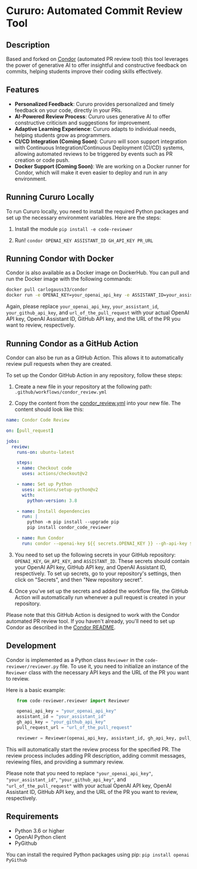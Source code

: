 # Cururo: Automated Commit Review Tool

## Description

Based and forked on [Condor](https://github.com/CarloGauss33/Condor) (automated PR review tool) this tool leverages the power of generative AI to offer insightful and constructive feedback on commits, helping students improve their coding skills effectively.

## Features

- **Personalized Feedback**: Cururo provides personalized and timely feedback on your code, directly in your PRs.
- **AI-Powered Review Process**: Cururo uses generative AI to offer constructive criticism and suggestions for improvement.
- **Adaptive Learning Experience**: Cururo adapts to individual needs, helping students grow as programmers.
- **CI/CD Integration (Coming Soon)**: Cururo will soon support integration with Continuous Integration/Continuous Deployment (CI/CD) systems, allowing automated reviews to be triggered by events such as PR creation or code push.
- **Docker Support (Coming Soon)**: We are working on a Docker runner for Condor, which will make it even easier to deploy and run in any environment.

## Running Cururo Locally

To run Cururo locally, you need to install the required Python packages and set up the necessary environment variables. Here are the steps:

1. Install the module
`pip install -e code-reviewer`

2. Run!
`condor OPENAI_KEY ASSISTANT_ID GH_API_KEY PR_URL`

## Running Condor with Docker

Condor is also available as a Docker image on DockerHub. You can pull and run the Docker image with the following commands:

```sh
docker pull carlogauss33/condor
docker run -e OPENAI_KEY=your_openai_api_key -e ASSISTANT_ID=your_assistant_id -e GH_API_KEY=your_github_api_key -e PR_URL=url_of_the_pull_request carlogauss33/condor
```

Again, please replace `your_openai_api_key`, `your_assistant_id`, `your_github_api_key`, and `url_of_the_pull_request` with your actual OpenAI API key, OpenAI Assistant ID, GitHub API key, and the URL of the PR you want to review, respectively.

## Running Condor as a GitHub Action

Condor can also be run as a GitHub Action. This allows it to automatically review pull requests when they are created.

To set up the Condor GitHub Action in any repository, follow these steps:

1. Create a new file in your repository at the following path: `.github/workflows/condor_review.yml`

2. Copy the content from the [condor_review.yml](https://github.com/CarloGauss33/Condor/blob/main/integrations/github-actions/condor_review.yml) into your new file. The content should look like this:

```yml
name: Condor Code Review

on: [pull_request]

jobs:
  review:
    runs-on: ubuntu-latest

    steps:
    - name: Checkout code
      uses: actions/checkout@v2

    - name: Set up Python
      uses: actions/setup-python@v2
      with:
        python-version: 3.8

    - name: Install dependencies
      run: |
        python -m pip install --upgrade pip
        pip install condor_code_reviewer

    - name: Run Condor
      run: condor --openai-key ${{ secrets.OPENAI_KEY }} --gh-api-key ${{ secrets.GH_API_KEY }}  --assistant-id ${{ secrets.ASSISTANT_ID }} --pull-request-url ${{ github.event.pull_request.html_url }}
```

3. You need to set up the following secrets in your GitHub repository: `OPENAI_KEY`, `GH_API_KEY`, and `ASSISTANT_ID`. These secrets should contain your OpenAI API key, GitHub API key, and OpenAI Assistant ID, respectively. To set up secrets, go to your repository's settings, then click on "Secrets", and then "New repository secret".

4. Once you've set up the secrets and added the workflow file, the GitHub Action will automatically run whenever a pull request is created in your repository.

Please note that this GitHub Action is designed to work with the Condor automated PR review tool. If you haven't already, you'll need to set up Condor as described in the [Condor README](https://github.com/CarloGauss33/condor/blob/main/README.md).

## Development

Condor is implemented as a Python class `Reviewer` in the `code-reviewer/reviewer.py` file. To use it, you need to initialize an instance of the `Reviewer` class with the necessary API keys and the URL of the PR you want to review.

Here is a basic example:

```py
    from code-reviewer.reviewer import Reviewer

    openai_api_key = "your_openai_api_key"
    assistant_id = "your_assistant_id"
    gh_api_key = "your_github_api_key"
    pull_request_url = "url_of_the_pull_request"

    reviewer = Reviewer(openai_api_key, assistant_id, gh_api_key, pull_request_url)
```

This will automatically start the review process for the specified PR. The review process includes adding PR description, adding commit messages, reviewing files, and providing a summary review.

Please note that you need to replace `"your_openai_api_key"`, `"your_assistant_id"`, `"your_github_api_key"`, and `"url_of_the_pull_request"` with your actual OpenAI API key, OpenAI Assistant ID, GitHub API key, and the URL of the PR you want to review, respectively.

## Requirements

- Python 3.6 or higher
- OpenAI Python client
- PyGithub

You can install the required Python packages using pip:
`pip install openai PyGithub`
